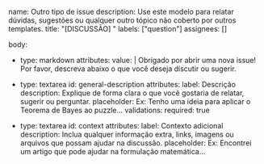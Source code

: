 name: Outro tipo de issue
description: Use este modelo para relatar dúvidas, sugestões ou qualquer outro tópico não coberto por outros templates.
title: "[DISCUSSÃO] "
labels: ["question"]
assignees: []

body:
  - type: markdown
    attributes:
      value: |
        Obrigado por abrir uma nova issue! Por favor, descreva abaixo o que você deseja discutir ou sugerir.

  - type: textarea
    id: general-description
    attributes:
      label: Descrição
      description: Explique de forma clara o que você gostaria de relatar, sugerir ou perguntar.
      placeholder: Ex: Tenho uma ideia para aplicar o Teorema de Bayes ao puzzle...
    validations:
      required: true

  - type: textarea
    id: context
    attributes:
      label: Contexto adicional
      description: Inclua qualquer informação extra, links, imagens ou arquivos que possam ajudar na discussão.
      placeholder: Ex: Encontrei um artigo que pode ajudar na formulação matemática...
